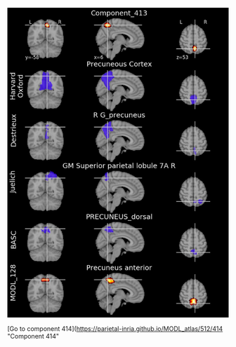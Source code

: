 


![413](preliminary/413.jpg "Component 413")

[Go to component 414](https://parietal-inria.github.io/MODL_atlas/512/414 "Component 414"
